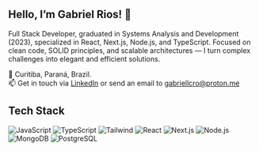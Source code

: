 ## Hello, I’m Gabriel Rios! 👋

Full Stack Developer, graduated in Systems Analysis and Development (2023), specialized in React, Next.js, Node.js, and TypeScript. Focused on clean code, SOLID principles, and scalable architectures — I turn complex challenges into elegant and efficient solutions.

📍 Curitiba, Paraná, Brazil. <br/>
📫 Get in touch via [LinkedIn](https://www.linkedin.com/in/gabriellcro) or send an email to gabriellcro@proton.me

## Tech Stack

![JavaScript](https://img.shields.io/badge/-JavaScript-212121?style=flat&logo=javascript)
![TypeScript](https://img.shields.io/badge/-TypeScript-212121?style=flat&logo=typescript&logoColor=2D79C7)
![Tailwind](https://img.shields.io/badge/-Tailwind-212121?style=flat&logo=tailwind-css)
![React](https://img.shields.io/badge/-React-212121?style=flat&logo=react)
![Next.js](https://img.shields.io/badge/-Next.js-212121?style=flat&logo=next.js)
![Node.js](https://img.shields.io/badge/-Node.js-212121?style=flat&logo=node.js)
![MongoDB](https://img.shields.io/badge/-MongoDB-212121?style=flat&logo=mongodb)
![PostgreSQL](https://img.shields.io/badge/-PostgreSQL-212121?style=flat&logo=postgresql)

